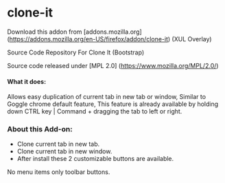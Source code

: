 clone-it
========

Download this addon from [addons.mozilla.org] (https://addons.mozilla.org/en-US/firefox/addon/clone-it) (XUL Overlay)

Source Code Repository For Clone It (Bootstrap)

Source code released under [MPL 2.0] (https://www.mozilla.org/MPL/2.0/)

#### What it does: 
Allows easy duplication of current tab in new tab or window, Similar to Goggle chrome default feature, 
This feature is already available by holding down CTRL key | Command + dragging the tab to left or right.

### About this Add-on:
- Clone current tab in new tab. 
- Clone current tab in new window. 
- After install these 2 customizable buttons are available.

No menu items only toolbar buttons.